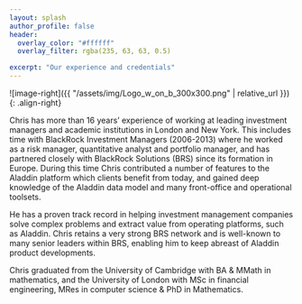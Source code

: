 ```yaml
---
layout: splash
author_profile: false
header:
  overlay_color: "#ffffff"
  overlay_filter: rgba(235, 63, 63, 0.5)

excerpt: "Our experience and credentials"
---
```


![image-right]({{ "/assets/img/Logo_w_on_b_300x300.png" | relative_url }}){: .align-right}

Chris has more than 16 years’ experience of working at leading investment managers and academic institutions in London and New York. This includes time with BlackRock Investment Managers (2006-2013) where he worked as a risk manager, quantitative analyst and portfolio manager, and has partnered closely with BlackRock Solutions (BRS) since its formation in Europe. During this time Chris contributed a number of features to the Aladdin platform which clients benefit from today, and gained deep knowledge of the Aladdin data model and many front-office and operational toolsets.

He has a proven track record in helping investment management companies solve complex problems and extract value from operating platforms, such as Aladdin. Chris retains a very strong BRS network and is well-known to many senior leaders within BRS, enabling him to keep abreast of Aladdin product developments.

Chris graduated from the University of Cambridge with BA & MMath in mathematics, and the University of London with MSc in financial engineering, MRes in computer science & PhD in Mathematics.
